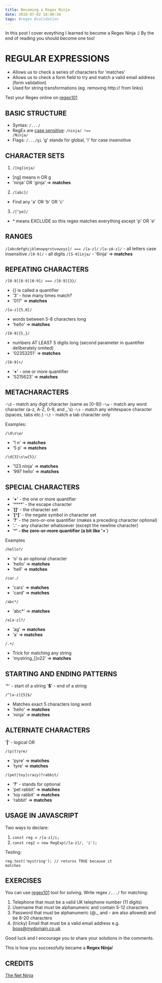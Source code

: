 ```yaml
---
title: Becoming a Regex Ninja
date: 2018-07-02 18:40:34
tags: #regex #validation
---
```

In this post I cover eveything I learned to become a Regex Ninja :)
By the end of reading you should become one too!

# REGULAR EXPRESSIONS
- Allows us to check a series of characters for 'matches'
- Allows us to check a form field to try and match a valid email address (form validation)
- Used for string transformations (eg. removing http:// from links)

Test your Regex online on [regex101](https://regex101.com/)

## BASIC STRUCTURE
- Syntax: <code>/.../</code>
- RegEx are <u>case sensitive</u>: <code>/ninja/ !== /Ninja/</code>
- Flags: <code>/.../gi</code> 'g' stands for global, 'i' for case insensitive

## CHARACTER SETS
1. <code>/[ng]inja/</code>
- [ng] means n OR g
- 'ninja' OR 'ginja' => **matches**
2. <code>/[abc]/</code>
- Find any 'a' OR 'b' OR 'c'
3. <code>/[^pe]/</code>
- **^** means EXCLUDE so this regex matches everything except 'p' OR 'e'

## RANGES
<code>/[abcdefghijklmnopqrstuvwxyz]/ === /[a-z]/</code>
<code>/[a-zA-z]/</code> - all letters case insensitive
<code>/[0-9]/</code> - all digits
<code>/[5-9]inja/</code> - '6inja' => **matches**

## REPEATING CHARACTERS
<code>/[0-9][0-9][0-9]/ === /[0-9]{3}/</code>
- {} is called a quantifier
- '3' - how many times match?
- '017' => **matches**

<code>/[a-z]{5,8}/</code>
- words between 5-8 characters long
- 'hello' => **matches**

<code>/[0-9]{5,}/</code>
- numbers AT LEAST 5 digits long (second parameter in quantifier deliberately omited)
- '02353251' => **matches**

<code>/[0-9]+/</code>
- '**+**' - one or more quantifier
- '5215623' => **matches**

## METACHARACTERS
-<code>\d</code> - match any digit character (same as [0-9])
-<code>\w</code> - match any word character (a-z, A-Z, 0-9, and _'s)
-<code>\s</code> - match any whitespace character (spaces, tabs etc.)
-<code>\t</code> - match a tab character only

Examples:

<code>/\d\s\w/</code>
- '1   n' => **matches**
- '5    p' => **matches**

<code>/\d{3}\s\w{5}/</code>
- '123 ninja' => **matches**
- '997 hello' => **matches**

## SPECIAL CHARACTERS
- '**+**' - the one or more quantifier
- '**\**' - the escape character
- '**[]**' - the character set
- '**[^]**' - the negate symbol in character set
- '**?**' - the zero-or-one quantifier (makes a preceding character optional)
- '**.**' - any character whatsoever (except the newline character)
- '*****' - the zero-or-more quantifier (a bit like '**+**')

Examples

<code>/hello?/</code>
- 'o' is an optional character
- 'hello' => **matches**
- 'hell' => **matches**

<code>/car./</code>
- 'cars' => **matches**
- 'card' => **matches**

<code>/abc\*/</code>
- 'abc*' => **matches**

<code>/a[a-z]?/</code>
- 'ag' => **matches**
- 'a' => **matches**

<code>/.+/</code>
- Trick for matching any string
- 'mystring_[]o22' => **matches**

## STARTING AND ENDING PATTERNS
'**^**' - start of a string
'**$**' - end of a string

<code>/^[a-z]{5}$/</code>
- Matches exact 5 characters long word
- 'hello' => **matches**
- 'ninja' => **matches**

## ALTERNATE CHARACTERS
'**|**' - logical OR

<code>/(p|t)yre/</code>
- 'pyre' => **matches**
- 'tyre' => **matches**

<code>/(pet|toy|crazy)?rabbit/</code>
- '**?**' - stands for optional
- 'pet rabbit' => **matches**
- 'toy rabbit' => **matches**
- 'rabbit' => **matches**

## USAGE IN JAVASCRIPT
Two ways to declare:
1. <code>const reg = /[a-z]/i;</code>
2. <code>const reg2 = new RegExp(/[a-z]/, 'i');</code>

Testing:

<code>reg.test('mystring'); // returns TRUE because it matches</code>

## EXERCISES
You can use [regex101](https://regex101.com/) tool for solving.
Write regex <code>/.../</code> for matching:

1. Telephone that must be a valid UK telephone number (11 digits)
2. Username that must be alphanumeric and contain 5-12 characters
3. Password that must be alphanumeric (@._ and - are also allowed) and be 8-20 characters
4. (tricky) Email that must be a valid email address e.g. boss@mydomain.co.uk

Good luck and I encourage you to share your solutions in the comments.

This is how you successfully became a **Regex Ninja**!

## CREDITS
[The Net Ninja](https://www.youtube.com/channel/UCW5YeuERMmlnqo4oq8vwUpg)
